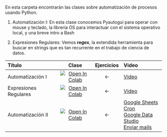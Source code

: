 En esta carpeta encontrarán las clases sobre automatización de procesos usando Python. 

1. Automatización I: En esta clase conocemos Pyautogui para operar con mouse y teclado, la librería OS para interactuar con el sistema operativo local, y una breve intro a Bash

2. Expresiones Regulares: Vemos **regex**, la extendida herramienta para buscar en strings que es tan recurrente en el trabajo de ciencia de datos.

| Título        | Clase         | Ejercicios | Video
|:--------------------|:--------------------:|:--------------------:|:--------------------
| Automatización I | [![Open In Colab](https://colab.research.google.com/assets/colab-badge.svg)](https://colab.research.google.com/github/institutohumai/cursos-python/blob/master/Automatizacion/Automatización_I/automatizacion_pygui_bash_os.ipynb) | <- | [Video](https://youtu.be/kmlYp8I1MJs)
| Expresiones Regulares | [![Open In Colab](https://colab.research.google.com/assets/colab-badge.svg)](https://colab.research.google.com/github/institutohumai/cursos-python/blob/master/Automatizacion/Expresiones_Regulares/expresiones_regulares.ipynb) | <- | [Video](https://youtu.be/JB7H4htd3tU)
| Automatización II | [![Open In Colab](https://colab.research.google.com/assets/colab-badge.svg)](https://colab.research.google.com/github/institutohumai/cursos-python/blob/master/Automatizacion/Automatización_2/clase_automatizacion_2_gsheets_cron_mails.ipynb) | <- | [Google Sheets](https://youtu.be/GiVsZhcWEu0) <br>[Cron](https://youtu.be/iWloasRpleU)  <br>[Google Data Studio](https://youtu.be/1MucxZ5ajF0)  <br>[Enviar mails](https://youtu.be/1ichChURnjM)
